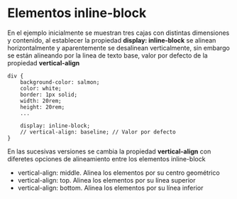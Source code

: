 # Elementos inline-block
En el ejemplo inicialmente se muestran tres cajas con distintas dimensiones y contenido, al establecer la propiedad **display: inline-block** se alinean horizontalmente y aparentemente se desalinean verticalmente, sin embargo se están alineando por la linea de texto base, valor por defecto de la propiedad **vertical-align**
```
div {
    background-color: salmon;
    color: white;
    border: 1px solid;
    width: 20rem;
    height: 20rem;
    ...

    display: inline-block;  
    // vertical-align: baseline; // Valor por defecto
}
```

En las sucesivas versiones se cambia la propiedad **vertical-align** con diferetes opciones de alineamiento entre los elementos inline-block
- vertical-align: middle. Alinea los elementos por su centro geométrico
- vertical-align: top. Alinea los elementos por su línea superior
- vertical-align: bottom. Alinea los elementos por su línea inferior